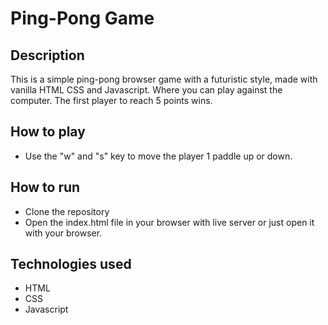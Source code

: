 # Ping-Pong Game

## Description
This is a simple ping-pong browser game with a futuristic style, made with vanilla HTML CSS and Javascript. Where you can play against the computer. The first player to reach 5 points wins.

## How to play
- Use the "w" and "s" key to move the player 1 paddle up or down.

## How to run
- Clone the repository
- Open the index.html file in your browser with live server or just open it with your browser.

## Technologies used
- HTML
- CSS
- Javascript
